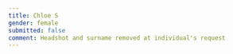 ```yaml
---
title: Chloe S
gender: female
submitted: false
comment: Headshot and surname removed at individual's request
---
```


